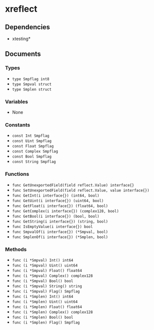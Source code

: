 # xreflect

## Dependencies

+ xtesting*

## Documents

### Types

+ `type Smpflag int8`
+ `type Smpval struct`
+ `type Smplen struct`

### Variables

+ None

### Constants

+ `const Int Smpflag`
+ `const Uint Smpflag`
+ `const Float Smpflag`
+ `const Complex Smpflag`
+ `const Bool Smpflag`
+ `const String Smpflag`

### Functions

+ `func GetUnexportedField(field reflect.Value) interface{}`
+ `func SetUnexportedField(field reflect.Value, value interface{})`
+ `func GetInt(i interface{}) (int64, bool)`
+ `func GetUint(i interface{}) (uint64, bool)`
+ `func GetFloat(i interface{}) (float64, bool)`
+ `func GetComplex(i interface{}) (complex128, bool)`
+ `func GetBool(i interface{}) (bool, bool)`
+ `func GetString(i interface{}) (string, bool)`
+ `func IsEmptyValue(i interface{}) bool`
+ `func SmpvalOf(i interface{}) (*Smpval, bool)`
+ `func SmplenOf(i interface{}) (*Smplen, bool)`

### Methods

+ `func (i *Smpval) Int() int64`
+ `func (i *Smpval) Uint() uint64`
+ `func (i *Smpval) Float() float64`
+ `func (i *Smpval) Complex() complex128`
+ `func (i *Smpval) Bool() bool`
+ `func (i *Smpval) String() string`
+ `func (i *Smpval) Flag() Smpflag`
+ `func (i *Smplen) Int() int64`
+ `func (i *Smplen) Uint() uint64`
+ `func (i *Smplen) Float() float64`
+ `func (i *Smplen) Complex() complex128`
+ `func (i *Smplen) Bool() bool`
+ `func (i *Smplen) Flag() Smpflag`
